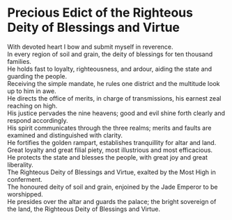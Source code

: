 # Precious Edict of the Righteous Deity of Blessings and Virtue

With devoted heart I bow and submit myself in reverence.  
In every region of soil and grain, the deity of blessings for ten thousand families.  
He holds fast to loyalty, righteousness, and ardour, aiding the state and guarding the people.  
Receiving the simple mandate, he rules one district and the multitude look up to him in awe.  
He directs the office of merits, in charge of transmissions, his earnest zeal reaching on high.  
His justice pervades the nine heavens; good and evil shine forth clearly and respond accordingly.  
His spirit communicates through the three realms; merits and faults are examined and distinguished with clarity.  
He fortifies the golden rampart, establishes tranquillity for altar and land.  
Great loyalty and great filial piety, most illustrious and most efficacious.  
He protects the state and blesses the people, with great joy and great liberality.  
The Righteous Deity of Blessings and Virtue, exalted by the Most High in conferment.  
The honoured deity of soil and grain, enjoined by the Jade Emperor to be worshipped.  
He presides over the altar and guards the palace; the bright sovereign of the land, the Righteous Deity of Blessings and Virtue.
